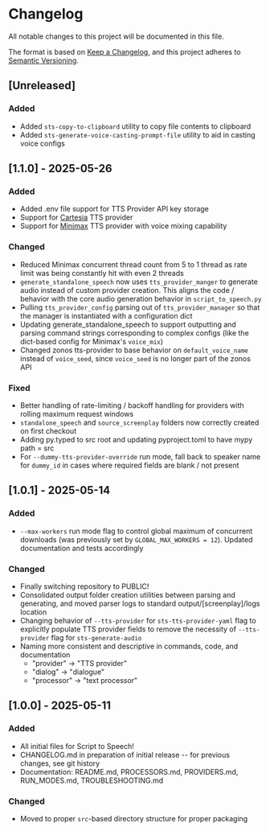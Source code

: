 # Changelog

All notable changes to this project will be documented in this file.

The format is based on [Keep a Changelog](https://keepachangelog.com/en/1.0.0/),
and this project adheres to [Semantic Versioning](https://semver.org/).

## [Unreleased]

### Added
- Added `sts-copy-to-clipboard` utility to copy file contents to clipboard
- Added `sts-generate-voice-casting-prompt-file` utility to aid in casting voice configs

## [1.1.0] - 2025-05-26

### Added
- Added .env file support for TTS Provider API key storage
- Support for [Cartesia](https://play.cartesia.ai/text-to-speech) TTS provider
- Support for [Minimax](https://www.minimax.io/audio/text-to-speech) TTS provider with voice mixing capability

### Changed
- Reduced Minimax concurrent thread count from 5 to 1 thread as rate limit was being constantly hit with even 2 threads
- `generate_standalone_speech` now uses `tts_provider_manger` to generate audio instead of custom provider creation. This aligns the code / behavior with the core audio generation behavior in `script_to_speech.py`
- Pulling `tts_provider_config` parsing out of `tts_provider_manager` so that the manager is instantiated with a configuration dict
- Updating generate_standalone_speech to support outputting and parsing command strings corresponding to complex configs (like the dict-based config for Minimax's `voice_mix`)
- Changed zonos tts-provider to base behavior on `default_voice_name` instead of `voice_seed`, since `voice_seed` is no longer part of the zonos API

### Fixed
- Better handling of rate-limiting / backoff handling for providers with rolling maximum request windows
- `standalone_speech` and `source_screenplay` folders now correctly created on first checkout
- Adding py.typed to src root and updating pyproject.toml to have mypy path = src
- For `--dummy-tts-provider-override` run mode, fall back to speaker name for `dummy_id` in cases where required fields are blank / not present 

## [1.0.1] - 2025-05-14

### Added
- `--max-workers` run mode flag to control global maximum of concurrent downloads (was previously set by `GLOBAL_MAX_WORKERS = 12`). Updated documentation and tests accordingly

### Changed
- Finally switching repository to PUBLIC!
- Consolidated output folder creation utilities between parsing and generating, and moved parser logs to standard output/[screenplay]/logs location
- Changing behavior of `--tts-provider` for `sts-tts-provider-yaml` flag to explicitly populate TTS provider fields to remove the necessity of `--tts-provider` flag for `sts-generate-audio` 
- Naming more consistent and descriptive in commands, code, and documentation
  - "provider" -> "TTS provider"
  - "dialog" -> "dialogue"
  - "processor" -> "text processor"

## [1.0.0] - 2025-05-11

### Added
- All initial files for Script to Speech!
- CHANGELOG.md in preparation of initial release -- for previous changes, see git history
- Documentation: README.md, PROCESSORS.md, PROVIDERS.md, RUN_MODES.md, TROUBLESHOOTING.md

### Changed
- Moved to proper `src`-based directory structure for proper packaging

